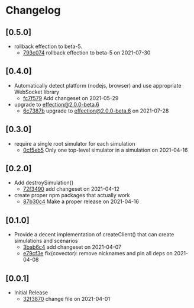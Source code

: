 # Changelog

## \[0.5.0]

- rollback effection to beta-5.
  - [793c074](https://github.com/thefrontside/simulacrum/commit/793c074c73d4958a9db5231b7ffdd54b5f103d4a) rollback effection to beta-5 on 2021-07-30

## \[0.4.0]

- Automatically detect platform (nodejs, browser) and use appropriate
  WebSocket library
  - [fc7f579](https://github.com/thefrontside/simulacrum/commit/fc7f579d4cd31f498de9b39f5f0e02b6379ce109) Add changeset on 2021-05-29
- upgrade to effection@2.0.0-beta.6
  - [6c7387b](https://github.com/thefrontside/simulacrum/commit/6c7387bc9740e62a032e7133a18cff2888d38858) upgrade to effection@2.0.0-beta.6 on 2021-07-28

## \[0.3.0]

- require a single root simulator for each simulation
  - [0cf5eb5](https://github.com/thefrontside/simulacrum/commit/0cf5eb5983dc20ab05c8e59bdc77b18603b526c8) Only one top-level simulator in a simulation on 2021-04-16

## \[0.2.0]

- Add destroySimulation()
  - [72f3490](https://github.com/thefrontside/simulacrum/commit/72f3490fb5d33cdfd039c31cb5eab06ddd00afcd) add changeset on 2021-04-12
- create proper npm packages that actually work
  - [87b30c4](https://github.com/thefrontside/simulacrum/commit/87b30c45b502f31747918610bed3604afd21bba9) Make a proper release on 2021-04-16

## \[0.1.0]

- Provide a decent implementation of createClient() that can create
  simulations and scenarios
  - [3bab6c4](https://github.com/thefrontside/simulacrum/commit/3bab6c4fca23cfc112db207b4ab5da5657b59a25) add changeset on 2021-04-07
  - [e79cf3e](https://github.com/thefrontside/simulacrum/commit/e79cf3e2f0f8428a202e0b7f8525f716550e429d) fix(covector): remove nicknames and pin all deps on 2021-04-08

## \[0.0.1]

- Initial Release
  - [32f3870](https://github.com/thefrontside/simulacrum/commit/32f3870a5fcc65d726348f20a71ca51c2b77422d) change file on 2021-04-01
